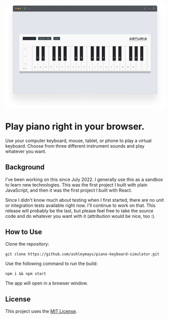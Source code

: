 ![Picture of the main webpage](./pianoKeyboardSimulator.png)

# Play piano right in your browser.
Use your computer keyboard, mouse, tablet, or phone to play a virtual keyboard. Choose from three different instrument sounds and play whatever you want.

## Background
I've been working on this since July 2022. I generally use this as a sandbox to learn new technologies. This was the first project I built with plain JavaScript, and then it was the first project I built with React. 

Since I didn't know much about testing when I first started, there are no unit or integration tests available right now. I'll continue to work on that. This release will probably be the last, but please feel free to take the source code and do whatever you want with it (attribution would be nice, too :). 

## How to Use

Clone the repository:

`git clone https://github.com/ashleymays/piano-keyboard-simulator.git`

Use the following command to run the build:

`npm i && npm start`

The app will open in a browser window.

## License

This project uses the [MIT License](docs/LICENSE.md).
